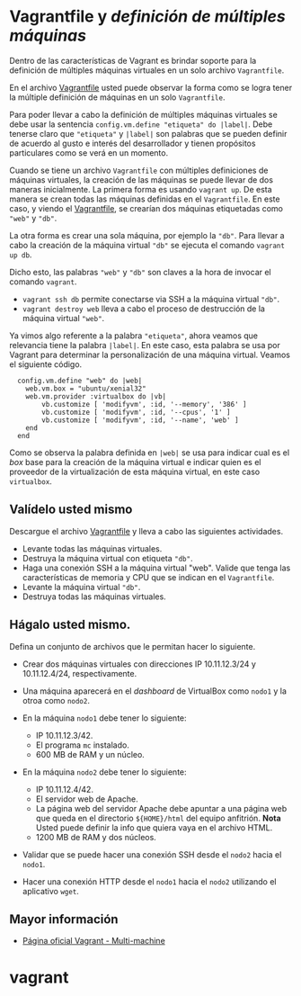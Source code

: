 # Vagrantfile y *definición de múltiples máquinas*

Dentro de las características de Vagrant es brindar soporte para la definición de múltiples máquinas virtuales en un solo  archivo `Vagrantfile`.

En el archivo [Vagrantfile](Vagrantfile) usted puede observar la forma como se logra tener la múltiple definición de máquinas en un solo `Vagrantfile`.

Para poder llevar a cabo la definición de múltiples máquinas virtuales se debe usar la sentencia `config.vm.define "etiqueta" do |label|`. 
Debe tenerse claro que `"etiqueta"` y `|label|` son palabras que se pueden definir de acuerdo al gusto e interés del desarrollador y tienen propósitos particulares como se verá en un momento. 

Cuando se tiene un archivo `Vagrantfile` con múltiples definiciones de máquinas virtuales, la creación de las máquinas se puede llevar de dos maneras inicialmente.
La primera forma es usando `vagrant up`. 
De esta manera se crean todas las máquinas definidas en el `Vagrantfile`. 
En este caso, y viendo el [Vagrantfile](Vagrantfile), se crearían dos máquinas etiquetadas como `"web"` y `"db"`. 

La otra forma es crear una sola máquina, por ejemplo la `"db"`.
Para llevar a cabo la creación de la máquina virtual `"db"` se ejecuta el comando `vagrant up db`. 

Dicho esto, las palabras `"web"` y `"db"` son claves a la hora de invocar el comando `vagrant`. 

* `vagrant ssh db` permite conectarse via SSH a la máquina virtual `"db"`.
* `vagrant destroy web` lleva a cabo el proceso de destrucción de la máquina virtual `"web"`.

Ya vimos algo referente a la palabra `"etiqueta"`, ahora veamos que relevancia tiene la palabra  `|label|`. 
En este caso, esta palabra se usa por Vagrant para determinar la personalización de una máquina virtual.
Veamos el siguiente código.

```
  config.vm.define "web" do |web|
  	web.vm.box = "ubuntu/xenial32"
  	web.vm.provider :virtualbox do |vb|
		vb.customize [ 'modifyvm', :id, '--memory', '386' ]
		vb.customize [ 'modifyvm', :id, '--cpus', '1' ]
		vb.customize [ 'modifyvm', :id, '--name', 'web' ]
  	end
  end
```

Como se observa la palabra definida en `|web|` se usa para indicar cual es el *box* base para la creación de la máquina virtual e indicar quien es el proveedor de la virtualización de esta máquina virtual, en este caso `virtualbox`.

## Valídelo usted mismo

Descargue el archivo [Vagrantfile](Vagrantfile) y lleva a cabo las siguientes actividades.

* Levante todas las máquinas virtuales.
* Destruya la máquina virtual con etiqueta `"db"`.
* Haga una conexión SSH a la máquina virtual "web". Valide que tenga las características de memoria y CPU que se indican en el `Vagrantfile`.
* Levante la máquina virtual `"db"`.
* Destruya todas las máquinas virtuales.

## Hágalo usted mismo.

Defina un conjunto de archivos que le permitan hacer lo siguiente.

* Crear dos máquinas virtuales con direcciones IP 10.11.12.3/24 y 10.11.12.4/24, respectivamente.
* Una máquina aparecerá en el *dashboard* de VirtualBox como `nodo1` y la otroa como `nodo2`.
* En la máquina `nodo1` debe tener lo siguiente:

  * IP 10.11.12.3/42.
  * El programa `mc` instalado.
  * 600 MB de RAM y un núcleo.

* En la máquina `nodo2` debe tener lo siguiente:

  * IP 10.11.12.4/42.
  * El servidor web de Apache.
  * La página web del servidor Apache debe apuntar a una página web que queda en el directorio `${HOME}/html` del equipo anfitrión. **Nota** Usted puede definir la info que quiera vaya en el archivo HTML.
  * 1200 MB de RAM y dos núcleos.

* Validar que se puede hacer una conexión SSH desde el `nodo2` hacia el `nodo1`.
* Hacer una conexión HTTP desde el `nodo1` hacia el `nodo2` utilizando el aplicativo `wget`.

## Mayor información

* [Página oficial Vagrant - Multi-machine](https://www.vagrantup.com/docs/multi-machine/)
# vagrant
